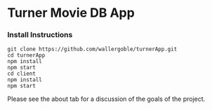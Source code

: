 # Turner Movie DB App

### Install Instructions
```
git clone https://github.com/wallergoble/turnerApp.git
cd turnerApp
npm install
npm start
cd client
npm install
npm start
```
<p>Please see the about tab for a discussion of the goals of the project.</p>
